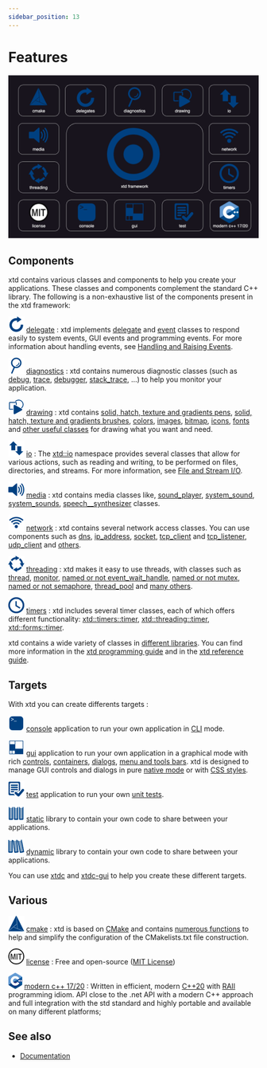 ```yaml
---
sidebar_position: 13
---
```


# Features

[![features](/pictures/xtd_bento_dark.png)](https://github.com/gammasoft71/xtd/blob/master/docs/pictures/xtd_bento_dark.png)

## Components

xtd contains various classes and components to help you create your applications. These classes and components complement the standard C++ library.
The following is a non-exhaustive list of the components present in the xtd framework:

[![delegates](/pictures/xtd.delegates.png)](/docs/documentation/Guides/xtd.core/Types%20overview/delegates)
[delegate](/docs/documentation/Guides/xtd.core/Types%20overview/delegates) : xtd implements [delegate](https://gammasoft71.github.io/xtd/reference_guides/latest/classxtd_1_1delegate_3_01result__t_07arguments__t_8_8_8_08_4.html) and [event](https://gammasoft71.github.io/xtd/reference_guides/latest/classxtd_1_1event.html) classes to respond easily to system events, GUI events and programming events. For more information about handling events, see [Handling and Raising Events](/docs/documentation/Guides/xtd.core/Events/overview).

[![diagnostics](/pictures/xtd.diagnostics.png)](https://gammasoft71.github.io/xtd/reference_guides/latest/group__diagnostics.html)
[diagnostics](https://gammasoft71.github.io/xtd/reference_guides/latest/group__diagnostics.html) : xtd contains numerous diagnostic classes (such as [debug](https://gammasoft71.github.io/xtd/reference_guides/latest/classxtd_1_1diagnostics_1_1debug.html), [trace](https://gammasoft71.github.io/xtd/reference_guides/latest/classxtd_1_1diagnostics_1_1trace.html), [debugger](https://gammasoft71.github.io/xtd/reference_guides/latest/classxtd_1_1diagnostics_1_1debugger.html), [stack_trace](https://gammasoft71.github.io/xtd/reference_guides/latest/classxtd_1_1diagnostics_1_1stack__trace.html), ...) to help you monitor your application.

[![drawing](/pictures/xtd.drawing.png)](/docs/documentation/Guides/xtd.drawing/drawing)
[drawing](/docs/documentation/Guides/xtd.drawing/drawing) : xtd contains [solid, hatch, texture and gradients pens](https://gammasoft71.github.io/xtd/reference_guides/latest/classxtd_1_1drawing_1_1pen.html), [solid, hatch, texture and gradients brushes](https://gammasoft71.github.io/xtd/reference_guides/latest/classxtd_1_1drawing_1_1brush.html), [colors](https://gammasoft71.github.io/xtd/reference_guides/latest/_colors_page.html), [images](https://gammasoft71.github.io/xtd/reference_guides/latest/_images_appearances_page.html), [bitmap](https://gammasoft71.github.io/xtd/reference_guides/latest/classxtd_1_1drawing_1_1bitmap.html), [icons](https://gammasoft71.github.io/xtd/reference_guides/latest/classxtd_1_1drawing_1_1system__icons.html), [fonts](https://gammasoft71.github.io/xtd/reference_guides/latest/classxtd_1_1drawing_1_1system__fonts.html) and [other useful classes](https://gammasoft71.github.io/xtd/reference_guides/latest/group__drawing.html) for drawing what you want and need.

[![io](/pictures/xtd.io.png)](/docs/documentation/Guides/xtd.core/Common%20I%3AO%20tasks)
[io](/docs/documentation/Guides/xtd.core/Common%20I%3AO%20tasks) : The [xtd::io](https://gammasoft71.github.io/xtd/reference_guides/latest/namespacextd_1_1io.html) namespace provides several classes that allow for various actions, such as reading and writing, to be performed on files, directories, and streams. For more information, see [File and Stream I/O](/xtd/docs/documentation/Guides/xtd.core/Common%20I%3AO%20tasks/file_and_stream_io).

[![media](/pictures/xtd.media.png)](https://gammasoft71.github.io/xtd/reference_guides/latest/group__media.html)
[media](https://gammasoft71.github.io/xtd/reference_guides/latest/group__media.html) : xtd contains media classes like, [sound_player](https://gammasoft71.github.io/xtd/reference_guides/latest/classxtd_1_1media_1_1sound__player.html), [system_sound](https://gammasoft71.github.io/xtd/reference_guides/latest/classxtd_1_1media_1_1system__sound.html), [system_sounds](https://gammasoft71.github.io/xtd/reference_guides/latest/classxtd_1_1media_1_1system__sounds.html), [speech__synthesizer](https://gammasoft71.github.io/xtd/reference_guides/latest/classxtd_1_1speech_1_1synthesis_1_1speech__synthesizer.html) classes.

[![net](/pictures/xtd.net.png)](/docs/documentation/Guides/xtd.core/Networking/network_programming)
[network](/docs/documentation/Guides/xtd.core/Networking/network_programming) : xtd contains several network access classes. You can use components such as [dns](https://gammasoft71.github.io/xtd/reference_guides/latest/classxtd_1_1net_1_1dns.html), [ip_address](https://gammasoft71.github.io/xtd/reference_guides/latest/classxtd_1_1net_1_1ip__address.html), [socket](https://gammasoft71.github.io/xtd/reference_guides/latest/classxtd_1_1net_1_1sockets_1_1socket.html), [tcp_client](https://gammasoft71.github.io/xtd/reference_guides/latest/classxtd_1_1net_1_1sockets_1_1tcp__client.html) and [tcp_listener](https://gammasoft71.github.io/xtd/reference_guides/latest/classxtd_1_1net_1_1sockets_1_1tcp__listener.html), [udp_client](https://gammasoft71.github.io/xtd/reference_guides/latest/classxtd_1_1net_1_1sockets_1_1udp__client.html) and [others](https://gammasoft71.github.io/xtd/reference_guides/latest/namespacextd_1_1net.html).

[![threading](/pictures/xtd.threading.png)](https://gammasoft71.github.io/xtd/reference_guides/latest/group__timers.html)
[threading](https://gammasoft71.github.io/xtd/reference_guides/latest/group__threading.html) : xtd makes it easy to use threads, with classes such as [thread](https://gammasoft71.github.io/xtd/reference_guides/latest/classxtd_1_1threading_1_1thread.html), [monitor](https://gammasoft71.github.io/xtd/reference_guides/latest/classxtd_1_1threading_1_1monitor.html), [named or not event_wait_handle](https://gammasoft71.github.io/xtd/reference_guides/latest/classxtd_1_1threading_1_1event__wait__handle.html), [named or not mutex](https://gammasoft71.github.io/xtd/reference_guides/latest/classxtd_1_1threading_1_1mutex.html), [named or not semaphore](https://gammasoft71.github.io/xtd/reference_guides/latest/classxtd_1_1threading_1_1semaphore.html), [thread_pool](https://gammasoft71.github.io/xtd/reference_guides/latest/classxtd_1_1threading_1_1thread__pool.html) and [many others](https://gammasoft71.github.io/xtd/reference_guides/latest/namespacextd_1_1threading.html).

[![timers](/pictures/xtd.timers.png)](https://gammasoft71.github.io/xtd/reference_guides/latest/group__timers.html)
[timers](https://gammasoft71.github.io/xtd/reference_guides/latest/group__timers.html) : xtd includes several timer classes, each of which offers different functionality: [xtd::timers::timer](https://gammasoft71.github.io/xtd/reference_guides/latest/classxtd_1_1timers_1_1timer.html), [xtd::threading::timer](https://gammasoft71.github.io/xtd/reference_guides/latest/classxtd_1_1threading_1_1timer.html), [xtd::forms::timer](https://gammasoft71.github.io/xtd/reference_guides/latest/classxtd_1_1forms_1_1timer.html).

xtd contains a wide variety of classes in [different libraries](/docs/documentation/Guides/Overview/Libraries/hierarchy). 
You can find more information in the [xtd programming guide](/docs/documentation/Guides) and in the [xtd reference guide](https://gammasoft71.github.io/xtd/reference_guides/latest/index.html).

## Targets

With xtd you can create differents targets :

[![console](/pictures/xtd.console.png)](https://github.com/gammasoft71/xtd/blob/master/docs/pictures/xtd.console.png)
[console](/docs/documentation/Guides/Overview/Tutorials/writing_applicaion_console) application to run your own application in [CLI](https://gammasoft71.github.io/xtd/reference_guides/latest/classxtd_1_1console.html) mode.

[![forms](/pictures/xtd.forms.png)](https://github.com/gammasoft71/xtd/blob/master/docs/pictures/xtd.forms.png)
[gui](/docs/documentation/Guides/Overview/Tutorials/writing_applicaion_gui) application to run your own application in a graphical mode with rich [controls](https://gammasoft71.github.io/xtd/reference_guides/latest/_controls_appearances_page.html), [containers](https://gammasoft71.github.io/xtd/reference_guides/latest/_conatiners_appearances_page.html), [dialogs](https://gammasoft71.github.io/xtd/reference_guides/latest/_dialogs_appearances_page.html), [menu and tools bars](https://gammasoft71.github.io/xtd/reference_guides/latest/_menus_and_toolbars_appearances_page.html).
xtd is designed to manage GUI controls and dialogs in pure [native mode](/docs/documentation/Guides/xtd.forms/Overview/control_appearance) or with [CSS styles](/docs/documentation/Guides/xtd.forms/Style%20sheets/style_sheets_overview).

[![tunit](/pictures/xtd.tunit.png)](https://github.com/gammasoft71/xtd/blob/master/docs/pictures/xtd.tunit.png)
[test](/docs/documentation/Guides/Overview/Tutorials/writing_applicaion_test) application to run your own [unit tests](https://gammasoft71.github.io/xtd/reference_guides/latest/group__tunit.html).

[![staticlib](/pictures/xtd.staticlib.png)](https://github.com/gammasoft71/xtd/blob/master/docs/pictures/xtd.staticlib.png)
[static](https://gammasoft71.github.io/xtd/reference_guides/latest/_c_make_commands.html#TargetTypeSubSection) library to contain your own code to share between your applications.

[![sharedlib](/pictures/xtd.sharedlib.png)](https://github.com/gammasoft71/xtd/blob/master/docs/pictures/xtd.sharedlib.png)
[dynamic](https://gammasoft71.github.io/xtd/reference_guides/latest/_c_make_commands.html#TargetTypeSubSection) library to contain your own code to share between your applications.

You can use [xtdc](https://github.com/gammasoft71/xtd/blob/master/tools/xtdc/README.md) and [xtdc-gui](https://github.com/gammasoft71/xtd/blob/master/tools/xtdc-gui/README.md) to help you create these different targets.

## Various

[![cmake](/pictures/xtd.cmake.png)](https://gammasoft71.github.io/xtd/reference_guides/latest/_c_make_commands.html)
[cmake](https://gammasoft71.github.io/xtd/reference_guides/latest/_c_make_commands.html) : xtd is based on [CMake](https://cmake.org) and contains [numerous functions](https://gammasoft71.github.io/xtd/reference_guides/latest/_c_make_commands.html) to help and simplify the configuration of the CMakelists.txt file construction.

[![license](/pictures/xtd.license.png)](/docs/documentation/license)
[license](/docs/documentation/license) : Free and open-source ([MIT License](https://opensource.org/licenses/MIT))

[![cpp](/pictures/xtd.cpp.png)](https://en.cppreference.com/w/)
[modern c++ 17/20](https://en.cppreference.com/w/) : 
Written in efficient, modern [C++20](https://en.cppreference.com/w/) with [RAII](https://en.cppreference.com/w/cpp/language/raii) programming idiom. API close to the .net API with a modern C++ approach and full integration with the std standard and highly portable and available on many different platforms;

## See also

- [Documentation](/docs/documentation)
